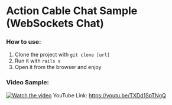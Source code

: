 # Action Cable Chat Sample (WebSockets Chat)
### How to use:
1. Clone the project with `git clone [url]`
2. Run it with `rails s`
3. Open it from the browser and enjoy

### Video Sample:
[![Watch the video](https://i.imgur.com/rvocPmr.png)](https://youtu.be/TXDd1SpTNgQ)
YouTube Link: https://youtu.be/TXDd1SpTNgQ
